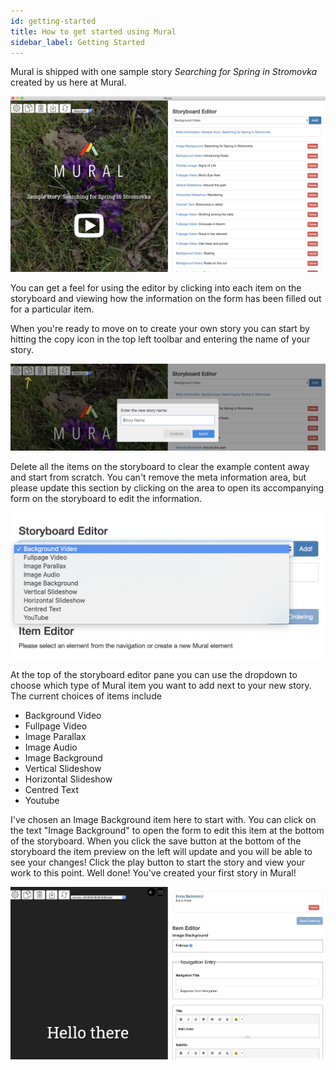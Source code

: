 ```yaml
---
id: getting-started
title: How to get started using Mural
sidebar_label: Getting Started
---
```


Mural is shipped with one sample story _Searching for Spring in Stromovka_ created by us here at Mural.

![alt text](assets/getting-started/sample_story.png "Sample Mural story 'Searching for Spring in Stromovka'")

You can get a feel for using the editor by clicking into each item on the storyboard and viewing how the information on the form has been filled out for a particular item.

When you're ready to move on to create your own story you can start by hitting the copy icon in the top left toolbar and entering the name of your story.

![alt text](assets/getting-started/copy.png "Copying a story in Mural")

Delete all the items on the storyboard to clear the example content away and start from scratch. You can't remove the meta information area, but please update this section by clicking on the area to open its accompanying form on the storyboard to edit the information.

![alt text](assets/getting-started/create_item.png "Creating a new Mural item in a story")

At the top of the storyboard editor pane you can use the dropdown to choose which type of Mural item you want to add next to your new story. The current choices of items include

- Background Video
- Fullpage Video
- Image Parallax
- Image Audio
- Image Background
- Vertical Slideshow
- Horizontal Slideshow
- Centred Text
- Youtube

I've chosen an Image Background item here to start with. You can click on the text "Image Background" to open the form to edit this item at the bottom of the storyboard. When you click the save button at the bottom of the storyboard the item preview on the left will update and you will be able to see your changes! Click the play button to start the story and view your work to this point. Well done! You've created your first story in Mural!

![alt text](assets/getting-started/image_background.png "Editing an Image Background Item")
